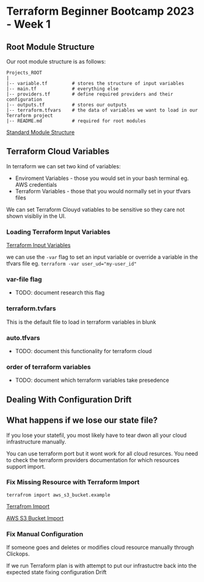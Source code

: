 # Terraform Beginner Bootcamp 2023 - Week 1

## Root Module Structure 

Our root module structure is as follows:

```
Projects_ROOT
|
|-- variable.tf         # stores the structure of input variables
|-- main.tf             # everything else
|-- providers.tf        # define required providers and their configuration
|-- outputs.tf          # stores our outputs
|-- terraform.tfvars    # the data of variables we want to load in our Terraform project
|-- README.md           # required for root modules
```

[Standard Module Structure](https://developer.hashicorp.com/terraform/language/modules/develop/structure)

## Terraform Cloud Variables 

In terraform we can set two kind of variables:
- Enviroment Variables - those you would set in your bash terminal eg. AWS
credentials
- Terraform Variables - those that you would normally set in your tfvars files 

We can set Terraform Clouyd vatiables to be sensitive so they care not shown visibliy in the UI. 

### Loading Terraform Input Variables 

[Terraform Input Variables](https://developer.hashicorp.com/terraform/language/values/variables)

we can use the `-var` flag to set an input variable or override a variable in the tfvars file eg. `terraform -var user_ud="my-user_id"`

### var-file flag

- TODO: document research this flag

### terraform.tvfars

This is the default file to load in terraform variables in blunk 

### auto.tfvars

- TODO: document this functionality for terraform cloud 

### order of terraform variables 

- TODO: document which terraform variables take presedence

## Dealing With Configuration Drift 


## What happens if we lose our state file? 

If you lose your statefil, you most likely have to tear dwon all your cloud infrastructure manually. 

You can use terraform port but it wont work for all cloud resurces. You need to check the terraform providers documentation for which resources support import. 

### Fix Missing Resource with Terraform Import 

`terrafrom import aws_s3_bucket.example`

[Terrafrom Import](https://developer.hashicorp.com/terraform/cli/import)

[AWS S3 Bucket Import](https://registry.terraform.io/providers/hashicorp/aws/latest/docs/resources/s3_bucket#import)

### Fix Manual Configuration 

If someone goes and deletes or modifies cloud resource manually through Clickops. 

If we run Terraform plan is with attempt to put our infrastuctre back into the expected state fixing configuration Drift 
